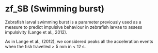 # zf_SB (Swimming burst)

Zebrafish larval swimming burst is a parameter previously used as a measure to predict impulsive behaviour in zebrafish larvae to assess impulsivity (Lange et al., 2012).

As in Lange et al., (2012), we considered peaks all the acceleration events when the fish travelled > 5 mm in < 12 s. 
